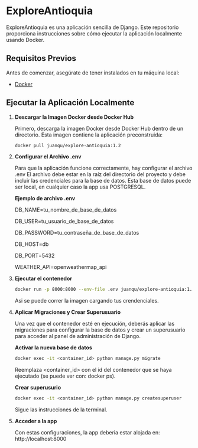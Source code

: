 # ExploreAntioquia

ExploreAntioquia es una aplicación sencilla de Django. 
Este repositorio proporciona instrucciones sobre cómo ejecutar la aplicación localmente usando Docker.

## Requisitos Previos

Antes de comenzar, asegúrate de tener instalados en tu máquina local:

- [Docker](https://www.docker.com/get-started)

## Ejecutar la Aplicación Localmente

1. **Descargar la Imagen Docker desde Docker Hub**

   Primero, descarga la imagen Docker desde Docker Hub dentro de un directorio. Esta imagen contiene la aplicación preconstruida:

   ```bash
   docker pull juanqu/explore-antioquia:1.2
   ```
2. **Configurar el Archivo .env**

   Para que la aplicación funcione correctamente, hay configurar el archivo .env
   El archivo debe estar en la raíz del directorio del proyecto y debe incluir las credenciales para la base de datos.
   Esta base de datos puede ser local, en cualquier caso la app usa POSTGRESQL.

   **Ejemplo de archivo .env**
   
   DB_NAME=tu_nombre_de_base_de_datos
   
   DB_USER=tu_usuario_de_base_de_datos
   
   DB_PASSWORD=tu_contraseña_de_base_de_datos
   
   DB_HOST=db
   
   DB_PORT=5432

   WEATHER_API=openweathermap_api

4. **Ejecutar el contenedor**

   ```bash
   docker run -p 8000:8000 --env-file .env juanqu/explore-antioquia:1.2
   ```

   Asi se puede correr la imagen cargando tus crendenciales.

5. **Aplicar Migraciones y Crear Superusuario**

   Una vez que el contenedor esté en ejecución, deberás aplicar las migraciones para configurar la base de datos y crear un superusuario para acceder al panel de administración de Django.

   **Activar la nueva base de datos**
   
   ```bash
   docker exec -it <container_id> python manage.py migrate
   ```

   Reemplaza <container_id> con el id del contenedor que se haya ejecutado (se puede ver con: docker ps).

   **Crear superusurio**

   ```bash
   docker exec -it <container_id> python manage.py createsuperuser
   ```
   Sigue las instrucciones de la terminal.

6. **Acceder a la app**

   Con estas configuraciones, la app deberia estar alojada en: http://localhost:8000
   
